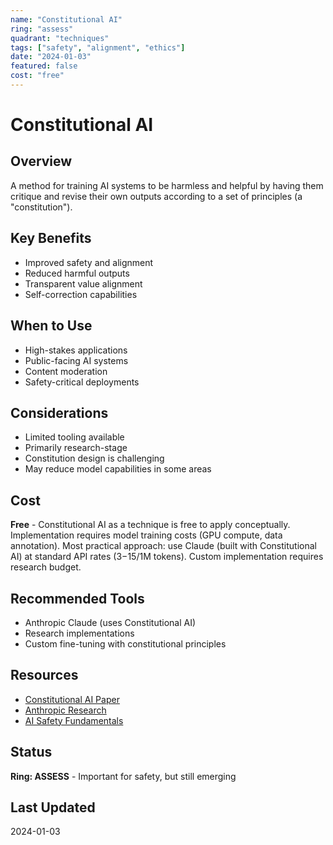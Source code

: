 ```yaml
---
name: "Constitutional AI"
ring: "assess"
quadrant: "techniques"
tags: ["safety", "alignment", "ethics"]
date: "2024-01-03"
featured: false
cost: "free"
---
```


# Constitutional AI

## Overview
A method for training AI systems to be harmless and helpful by having them critique and revise their own outputs according to a set of principles (a "constitution").

## Key Benefits
- Improved safety and alignment
- Reduced harmful outputs
- Transparent value alignment
- Self-correction capabilities

## When to Use
- High-stakes applications
- Public-facing AI systems
- Content moderation
- Safety-critical deployments

## Considerations
- Limited tooling available
- Primarily research-stage
- Constitution design is challenging
- May reduce model capabilities in some areas

## Cost
**Free** - Constitutional AI as a technique is free to apply conceptually. Implementation requires model training costs (GPU compute, data annotation). Most practical approach: use Claude (built with Constitutional AI) at standard API rates ($3-$15/1M tokens). Custom implementation requires research budget.

## Recommended Tools
- Anthropic Claude (uses Constitutional AI)
- Research implementations
- Custom fine-tuning with constitutional principles

## Resources
- [Constitutional AI Paper](https://arxiv.org/abs/2212.08073)
- [Anthropic Research](https://www.anthropic.com/index/constitutional-ai-harmlessness-from-ai-feedback)
- [AI Safety Fundamentals](https://aisafetyfundamentals.com/)

## Status
**Ring: ASSESS** - Important for safety, but still emerging

## Last Updated
2024-01-03
